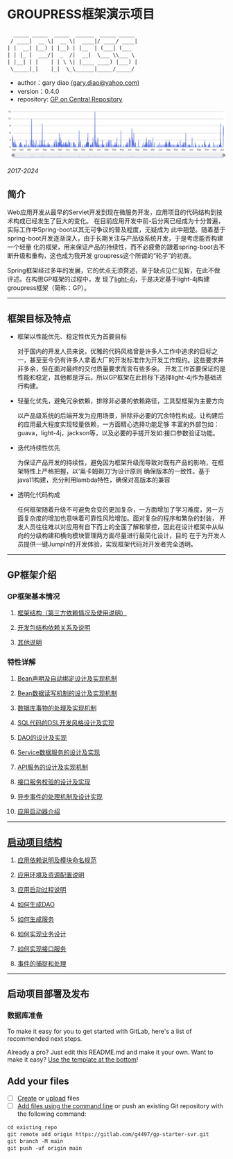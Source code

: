 # GROUPRESS框架演示项目

      _____ _____  _____  ______  _____ _____
     / ____|  __ \|  __ \|  ____|/ ____/ ____|
    | |  __| |__) | |__) | |__  | (___| (___
    | | |_ |  ___/|  _  /|  __|  \___ \\___ \
    | |__| | |    | | \ \| |____ ____) |___) |
     \_____|_|    |_|  \_\______|_____/_____/

  * author：gary diao [(gary.diao@yahoo.com)](gary.diao@yahoo.com)
  * version：0.4.0
  * repository: [GP on Central Repository](https://central.sonatype.com/search?q=groupress)

![](./gp.help/frame-commits.png)

*2017-2024*

## 简介

Web应用开发从最早的Servlet开发到现在微服务开发，应用项目的代码结构到技术构成已经发生了巨大的变化。
在目前应用开发中前-后分离已经成为十分普遍，实际工作中Spring-boot以其无可争议的普及程度，无疑成为
此中翘楚。随着基于spring-boot开发逐渐深入，由于长期关注与产品级系统开发，于是考虑能否构建一个轻量
化的框架，用来保证产品的持续性，而不必疲惫的跟着spring-boot去不断升级和重构，这也成为我开发
groupress这个所谓的“轮子”的初衷。

Spring框架经过多年的发展，它的优点无须赘述，至于缺点见仁见智，在此不做评述。在构思GP框架的过程中，发
现了[light-4j](https://github.com/networknt/light-4j)，于是决定基于light-4j构建groupress框架（简称：GP）。

*** 

## 框架目标及特点

* 框架以性能优先、稳定性优先为首要目标

    对于国内的开发人员来说，优雅的代码风格曾是许多人工作中追求的目标之一，甚至至今仍有许多人拿着大厂的开发标准作为开发工作规约。这些要求并非多余，但在面对最终的交付质量要求而言有些多余。
    开发工作首要保证的是性能和稳定，其他都是浮云。所以GP框架在此目标下选择light-4j作为基础进行构建。

* 轻量化优先，避免冗余依赖，排除非必要的依赖路径，工具型框架为主要方向

    以产品级系统的后端开发为应用场景，排除非必要的冗余特性构成。让构建后的应用最大程度实现轻量依赖，一方面精心选择功能足够
    丰富的外部包如：guava，light-4j，jackson等，以及必要的手搓开发如:接口参数验证功能。

* 迭代持续性优先
    
    为保证产品开发的持续性，避免因为框架升级而导致对既有产品的影响，在框架特性上严格把握，以‘奥卡姆剃刀’为设计原则
    确保版本的一致性。基于java11构建，充分利用lambda特性，确保对高版本的兼容

* 透明化代码构成

    任何框架随着升级不可避免会变的更加复杂，一方面增加了学习难度，另一方面复杂度的增加也意味着可靠性风险增加。面对复杂的程序和繁杂的封装，
    开发人员往往难以对应用有自下而上的全面了解和掌控，因此在设计框架中从纵向的分级构建和横向模块管理两方面尽量进行最简化设计，目的
    在于为开发人员提供一键JumpIn的开发体验，实现框架代码对开发者完全透明。

***

## GP框架介绍

### GP框架基本情况

1. [框架结构（第三方依赖情况及使用说明）](./gp.help/framework.md)

2. [开发包结构依赖关系及说明](./gp.help/framework/lib-structure.md)

3. [其他说明](./gp.help/framework/lib-other.md)

### 特性详解

1. [Bean声明及自动绑定设计及实现机制](./gp.help/framework/bean-bind.md)

2. [Bean数据读写机制的设计及实现机制](./gp.help/framework/bean-rw.md)

3. [数据库事物的处理及实现机制](./gp.help/framework/db-trans.md)

4. [SQL代码的DSL开发风格设计及实现](./gp.help/framework/sql-dsl.md)

5. [DAO的设计及实现](./gp.help/framework/dao-intro.md)

6. [Service数据服务的设计及实现](./gp.help/framework/service-intro.md)

7. [API服务的设计及实现机制](./gp.help/framework/api-intro.md) 

8. [接口服务校验的设计及实现](./gp.help/framework/api-valid.md)

9. [异步事件的处理机制及设计实现](./gp.help/framework/eventbus-intro.md)

10. [应用启动器介绍](./gp.help/framework/app-intro.md)
  
***

## [启动项目结构](./gp.help/project.md)

1. [应用依赖说明及模块命名规范](./gp.help/project/proj-intro.md)

2. [应用环境及资源配置说明](./gp.help/project/proj-env.md)

3. [应用启动过程说明](./gp.help/project/proj-start.md)

4. [如何生成DAO](./gp.help/project/proj-dao.md)

5. [如何生成服务](./gp.help/project/proj-service.md)

6. [如何实现业务设计](./gp.help/project/proj-svc-adv.md)

7. [如何实现接口服务](./gp.help/project/proj-api.md)

8. [事件的捕捉和处理](./gp.help/project/proj-abort.md)

***

## 启动项目部署及发布

### 数据库准备



To make it easy for you to get started with GitLab, here's a list of recommended next steps.

Already a pro? Just edit this README.md and make it your own. Want to make it easy? [Use the template at the bottom](#editing-this-readme)!

## Add your files

- [ ] [Create](https://docs.gitlab.com/ee/user/project/repository/web_editor.html#create-a-file) or [upload](https://docs.gitlab.com/ee/user/project/repository/web_editor.html#upload-a-file) files
- [ ] [Add files using the command line](https://docs.gitlab.com/ee/gitlab-basics/add-file.html#add-a-file-using-the-command-line) or push an existing Git repository with the following command:

```
cd existing_repo
git remote add origin https://gitlab.com/g4497/gp-starter-svr.git
git branch -M main
git push -uf origin main
```
